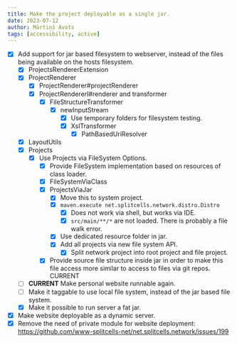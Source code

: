 ```yaml
---
title: Make the project deployable as a single jar.
date: 2023-07-12
author: Mārtiņš Avots
tags: [accessibility, active]
---
```

* [x] Add support for jar based filesystem to webserver,
  instead of the files being available on the hosts filesystem.
    * [x] ProjectsRendererExtension
    * [x] ProjectRenderer
      * [x] ProjectRenderer#projectRenderer
      * [x] ProjectRendererI#renderer and transformer
        * [x] FileStructureTransformer
          * [x] newInputStream
            * [x] Use temporary folders for filesystem testing.
            * [x] XslTransformer
              * [x] PathBasedUriResolver
    * [x] LayoutUtils 
    * [x] Projects
      * [x] Use Projects via FileSystem Options.
        * [x] Provide FileSystem implementation based on resources of class loader.
        * [x] FileSystemViaClass
        * [x] ProjectsViaJar
          * [x] Move this to system project.
          * [x] `maven.execute net.splitcells.network.distro.Distro`
            * [x] Does not work via shell, but works via IDE.
            * [x] `src/main/**/*` are not loaded. There is probably a file walk error.
          * [x] Use dedicated resource folder in jar.
          * [x] Add all projects via new file system API.
            * [x] Split network project into root project and file project.
        * [x] Provide source file structure inside jar in order to make this file access more similar to access
          to files via git repos. CURRENT
  * [ ] **CURRENT** Make personal website runnable again.
  * [ ] Make it taggable to use local file system, instead of the jar based file system.
  * [x] Make it possible to run server a fat jar.
* [x] Make website deployable as a dynamic server.
* [x] Remove the need of private module for website deployment: https://github.com/www-splitcells-net/net.splitcells.network/issues/199